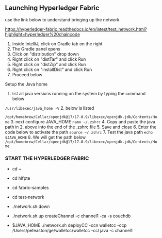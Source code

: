 ## Launching Hyperledger Fabric 

use the link below to understand bringing up the network

https://hyperledger-fabric.readthedocs.io/en/latest/test_network.html?highlight=hyperledger%20chaincode

1. Inside IntelliJ, click on Gradle tab on the right
2. The Gradle panel opens
3. Click on "distribution" drop down
4. Right click on "distTar" and click Run
5. Right click on "distZip" and click Run
6. Right click on "installDist" and click Run
7. Proceed below

Setup the Java home
1. list all java versions running on the system by typing the command below
    
```/usr/libexec/java_home -V```
2. below is listed

```/opt/homebrew/Cellar/openjdk@17/17.0.9/libexec/openjdk.jdk/Contents/Home```
3. next configure JAVA_HOME
    ```nano ~/.zshrc```
4. Copy and paste the java path in 2. above into the end of the .zshrc file
5. Save and close
6. Enter the code below to activate the path
```source ~/.zshrc```
7. Test the java path
```echo $JAVA_HOME```
8. We will get the path below
```/opt/homebrew/Cellar/openjdk@17/17.0.9/libexec/openjdk.jdk/Contents/Home```


### START THE HYPERLEDGER FABRIC
- cd ~
- cd hlfpte
- cd fabric-samples
- cd test-network

- ./network.sh down

- ./network.sh up createChannel -c channel1 -ca -s couchdb

- $JAVA_HOME ./network.sh deployCC -ccn walletcc -ccp /Users/peteaston/ge/walletcc/walletcc -ccl java -c channel1